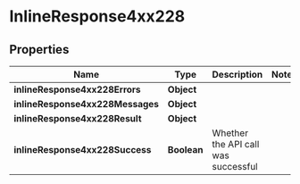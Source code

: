 # InlineResponse4xx228

## Properties
Name | Type | Description | Notes
------------ | ------------- | ------------- | -------------
**inlineResponse4xx228Errors** | **Object** |  | 
**inlineResponse4xx228Messages** | **Object** |  | 
**inlineResponse4xx228Result** | **Object** |  | 
**inlineResponse4xx228Success** | **Boolean** | Whether the API call was successful | 
